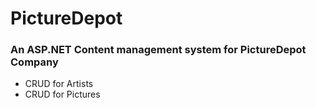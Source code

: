 # PictureDepot
### An ASP.NET Content management system for PictureDepot Company
  - CRUD for Artists
  - CRUD for Pictures
